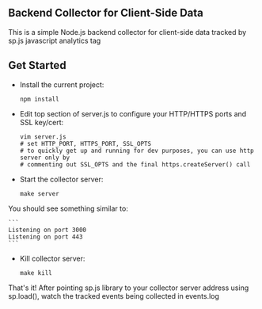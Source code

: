 ## Backend Collector for Client-Side Data
This is a simple Node.js backend collector for client-side data tracked by sp.js javascript analytics tag

## Get Started
* Install the current project:

    ```
    npm install
    ```
* Edit top section of server.js to configure your HTTP/HTTPS ports and SSL key/cert:

    ```
    vim server.js
    # set HTTP_PORT, HTTPS_PORT, SSL_OPTS
    # to quickly get up and running for dev purposes, you can use http server only by
    # commenting out SSL_OPTS and the final https.createServer() call
    ```
* Start the collector server:
    ```
    make server
    ```
You should see something similar to:

    ```
    Listening on port 3000
    Listening on port 443
    ```
* Kill collector server:
    ```
    make kill
    ```

That's it!
After pointing sp.js library to your collector server address using sp.load(<SERVER ADDRESS>), watch the tracked events being collected in events.log

